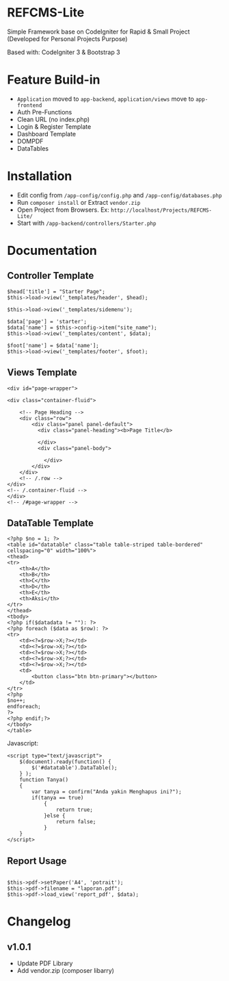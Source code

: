 # REFCMS-Lite
Simple Framework base on CodeIgniter for Rapid &amp; Small Project (Developed for Personal Projects Purpose)

Based with: CodeIgniter 3 & Bootstrap 3

# Feature Build-in
- `Application` moved to `app-backend`, `application/views` move to `app-frontend`
- Auth Pre-Functions
- Clean URL (no index.php)
- Login & Register Template
- Dashboard Template
- DOMPDF
- DataTables

# Installation
- Edit config from `/app-config/config.php`  and `/app-config/databases.php`
- Run `composer install` or Extract `vendor.zip`
- Open Project from Browsers. Ex: `http://localhost/Projects/REFCMS-Lite/`
- Start with `/app-backend/controllers/Starter.php`

# Documentation
## Controller Template
```
$head['title'] = "Starter Page";
$this->load->view('_templates/header', $head);

$this->load->view('_templates/sidemenu');

$data['page'] = 'starter';
$data['name'] = $this->config->item("site_name");
$this->load->view('_templates/content', $data);

$foot['name'] = $data['name'];
$this->load->view('_templates/footer', $foot);

```
## Views Template
```
<div id="page-wrapper">

<div class="container-fluid">

    <!-- Page Heading -->
    <div class="row">
        <div class="panel panel-default">
          <div class="panel-heading"><b>Page Title</b>
          	
          </div> 
          <div class="panel-body">  

			</div>
        </div>
    </div>
    <!-- /.row -->
</div>
<!-- /.container-fluid -->
</div>
<!-- /#page-wrapper -->

```

## DataTable Template
```
<?php $no = 1; ?>
<table id="datatable" class="table table-striped table-bordered" cellspacing="0" width="100%">
<thead>
<tr>
    <th>A</th>
    <th>B</th>
    <th>C</th>
    <th>D</th>
    <th>E</th>
    <th>Aksi</th>
</tr>
</thead>
<tbody>
<?php if($datadata != ""): ?>
<?php foreach ($data as $row): ?>
<tr>
    <td><?=$row->X;?></td>
    <td><?=$row->X;?></td>
    <td><?=$row->X;?></td>
    <td><?=$row->X;?></td>
    <td><?=$row->X;?></td>
    <td>
        <button class="btn btn-primary"></button>
    </td>
</tr>
<?php
$no++;
endforeach;
?>
<?php endif;?>
</tbody>
</table>

```

Javascript:
```
<script type="text/javascript">
    $(document).ready(function() {
        $('#datatable').DataTable();
    } );
    function Tanya()
    {
        var tanya = confirm("Anda yakin Menghapus ini?");
        if(tanya == true)
            {
                return true;
            }else {
                return false;
            }
    }
</script>
```

## Report Usage
```$this->load->library('pdf');

$this->pdf->setPaper('A4', 'potrait');
$this->pdf->filename = "laporan.pdf";
$this->pdf->load_view('report_pdf', $data);
```


# Changelog

## v1.0.1
 - Update PDF Library
 - Add vendor.zip (composer libarry)